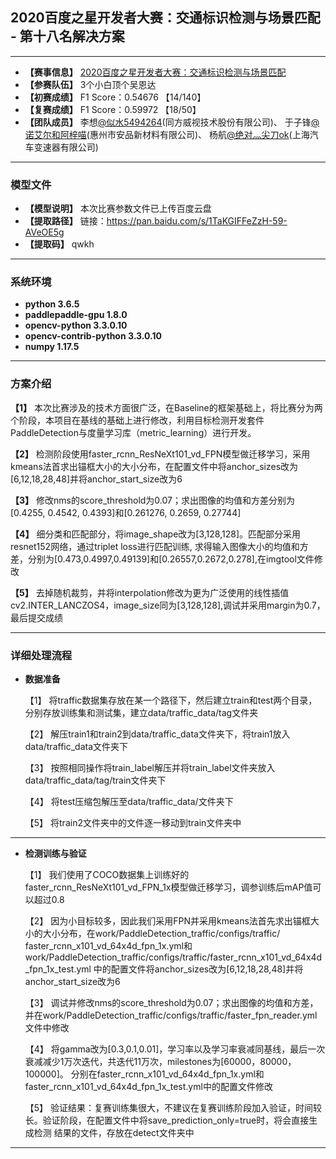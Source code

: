 ## 2020百度之星开发者大赛：交通标识检测与场景匹配 - 第十八名解决方案
****************************************************************************************************************************************
- **【赛事信息】** [2020百度之星开发者大赛：交通标识检测与场景匹配](https://aistudio.baidu.com/aistudio/competition/detail/39)
- **【参赛队伍】** 3个小白顶个吴恩达    
- **【初赛成绩】** F1 Score：0.54676 【14/140】     
- **【复赛成绩】** F1 Score：0.59972 【18/50】    
- **【团队成员】** 李想[@似水5494264](https://blog.csdn.net/tiancailx)(同方威视技术股份有限公司)、
                  于子锋[@诺艾尔和阿梓喵](https://github.com/nuoaier)(惠州市安品新材料有限公司)、
                  杨航[@绝对灬尖刀ok](https://aistudio.baidu.com/aistudio/personalcenter/thirdview/315398)(上海汽车变速器有限公司)

****************************************************************************************************************************************
### 模型文件
- **【模型说明】** 本次比赛参数文件已上传百度云盘      
- **【提取路径】** 链接：https://pan.baidu.com/s/1TaKGIFFeZzH-59-AVeOE5g  
- **【提取码】** qwkh      

****************************************************************************************************************************************
### 系统环境
- **python 3.6.5**     
- **paddlepaddle-gpu 1.8.0**   
- **opencv-python 3.3.0.10**      
- **opencv-contrib-python 3.3.0.10**   
- **numpy 1.17.5**   
****************************************************************************************************************************************
### 方案介绍
  **【1】** 本次比赛涉及的技术方面很广泛，在Baseline的框架基础上，将比赛分为两个阶段，本项目在基线的基础上进行修改，利用目标检测开发套件PaddleDetection与度量学习库（metric_learning）进行开发。    
    
  **【2】** 检测阶段使用faster_rcnn_ResNeXt101_vd_FPN模型做迁移学习，采用kmeans法首求出锚框大小的大小分布，在配置文件中将anchor_sizes改为[6,12,18,28,48]并将anchor_start_size改为6 
    
  **【3】** 修改nms的score_threshold为0.07；求出图像的均值和方差分别为[0.4255, 0.4542, 0.4393]和[0.261276, 0.2659, 0.27744] 
    
  **【4】** 细分类和匹配部分，将image_shape改为[3,128,128]。匹配部分采用resnet152网络，通过triplet loss进行匹配训练, 求得输入图像大小的均值和方差，分别为[0.473,0.4997,0.49139]和[0.26557,0.2672,0.278],在imgtool文件修改
    
  **【5】** 去掉随机裁剪，并将interpolation修改为更为广泛使用的线性插值cv2.INTER_LANCZOS4，image_size同为[3,128,128],调试并采用margin为0.7，最后提交成绩     
    
****************************************************************************************************************************************
### 详细处理流程 
  - **数据准备**        
  
    【1】 将traffic数据集存放在某一个路径下，然后建立train和test两个目录，分别存放训练集和测试集，建立data/traffic_data/tag文件夹    

    【2】 解压train1和train2到data/traffic_data文件夹下，将train1放入data/traffic_data文件夹下
    
    【3】 按照相同操作将train_label解压并将train_label文件夹放入data/traffic_data/tag/train文件夹下

    【4】 将test压缩包解压至data/traffic_data/文件夹下

    【5】 将train2文件夹中的文件逐一移动到train文件夹中
    
**************************************************************************************************************************************** 
  - **检测训练与验证**        
  
    【1】 我们使用了COCO数据集上训练好的faster_rcnn_ResNeXt101_vd_FPN_1x模型做迁移学习，调参训练后mAP值可以超过0.8    

    【2】 因为小目标较多，因此我们采用FPN并采用kmeans法首先求出锚框大小的大小分布，在work/PaddleDetection_traffic/configs/traffic/
    faster_rcnn_x101_vd_64x4d_fpn_1x.yml和work/PaddleDetection_traffic/configs/traffic/faster_rcnn_x101_vd_64x4d_fpn_1x_test.yml
    中的配置文件将anchor_sizes改为[6,12,18,28,48]并将anchor_start_size改为6
    
    【3】 调试并修改nms的score_threshold为0.07；求出图像的均值和方差，并在work/PaddleDetection_traffic/configs/traffic/faster_fpn_reader.yml
    文件中修改

    【4】 将gamma改为[0.3,0.1,0.01]，学习率以及学习率衰减同基线，最后一次衰减减少1万次迭代，共迭代11万次，milestones为[60000，80000，100000]。
    分别在faster_rcnn_x101_vd_64x4d_fpn_1x.yml和 faster_rcnn_x101_vd_64x4d_fpn_1x_test.yml中的配置文件修改

    【5】 验证结果：复赛训练集很大，不建议在复赛训练阶段加入验证，时间较长。验证阶段，在配置文件中将save_prediction_only=true时，将会直接生成检测
    结果的文件，存放在detect文件夹中
    
**************************************************************************************************************************************** 

         
    
